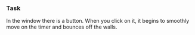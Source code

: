 ### Task
In the window there is a button. When you click on it, it begins to smoothly move on the timer and bounces off the walls.
